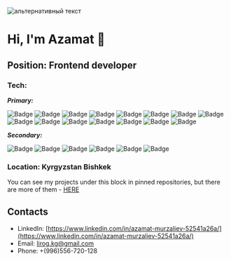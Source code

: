<img src="https://media1.giphy.com/media/v1.Y2lkPTc5MGI3NjExMzl1eTB6Nmp4b3NocmZ6b3Jia2JiZWhzczcwcjk1ZjFvMjhzMWk0cyZlcD12MV9pbnRlcm5hbF9naWZfYnlfaWQmY3Q9Zw/52qtwCtj9OLTi/giphy.gif" alt="альтернативный текст">

# Hi, I'm Azamat 👋
## Position: Frontend developer
### Tech:
***Primary:***

![Badge](https://img.shields.io/badge/React-grey?style=for-the-badge&logo=react)
![Badge](https://img.shields.io/badge/Redux-grey?style=for-the-badge&logo=redux)
![Badge](https://img.shields.io/badge/TypeScript-grey?style=for-the-badge&logo=typescript)
![Badge](https://img.shields.io/badge/Next.js-grey?style=for-the-badge&logo=next.js)
![Badge](https://img.shields.io/badge/Node.js-grey?style=for-the-badge&logo=node.js)
![Badge](https://img.shields.io/badge/Express-grey?style=for-the-badge&logo=express)
![Badge](https://img.shields.io/badge/NestJS-grey?style=for-the-badge&logo=nestjs)
![Badge](https://img.shields.io/badge/MongoDB-grey?style=for-the-badge&logo=mongodb)
![Badge](https://img.shields.io/badge/Mongoose-grey?style=for-the-badge&logo=mongoose)
![Badge](https://img.shields.io/badge/MySQL-grey?style=for-the-badge&logo=mysql)
![Badge](https://img.shields.io/badge/PostgreSQL-grey?style=for-the-badge&logo=postgresql)
![Badge](https://img.shields.io/badge/TypeORM-grey?style=for-the-badge&logo=typeorm)
![Badge](https://img.shields.io/badge/HTML5-grey?style=for-the-badge&logo=html5)
![Badge](https://img.shields.io/badge/CSS3-grey?style=for-the-badge&logo=css3)
![Badge](https://img.shields.io/badge/Git-grey?style=for-the-badge&logo=git)
 
***Secondary:***

![Badge](https://img.shields.io/badge/MUI-grey?style=for-the-badge&logo=postgresql)
![Badge](https://img.shields.io/badge/Bootstrap-grey?style=for-the-badge&logo=typeorm)
![Badge](https://img.shields.io/badge/Sass-grey?style=for-the-badge&logo=html5)
![Badge](https://img.shields.io/badge/Scss-grey?style=for-the-badge&logo=css3)
![Badge](https://img.shields.io/badge/BEM-grey?style=for-the-badge&logo=git)
![Badge](https://img.shields.io/badge/Figma-grey?style=for-the-badge&logo=git)
 
### Location: Kyrgyzstan Bishkek

You can see my projects under this block in pinned repositories, but there are more of them - [HERE](https://github.com/Murzaliev-Azamat?tab=repositories)

## Contacts
- LinkedIn: [https://www.linkedin.com/in/azamat-murzaliev-52541a26a/](https://www.linkedin.com/in/azamat-murzaliev-52541a26a/)
- Email: lirog.kg@gmail.com
- Phone: +(996)556-720-128
